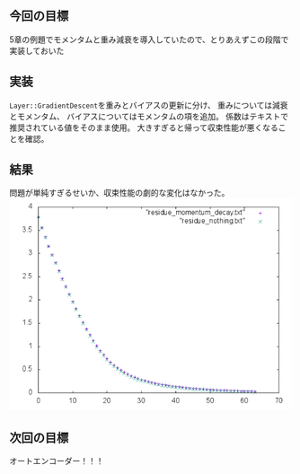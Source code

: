## 今回の目標
5章の例題でモメンタムと重み減衰を導入していたので、とりあえずこの段階で実装しておいた

## 実装
`Layer::GradientDescent`を重みとバイアスの更新に分け、
重みについては減衰とモメンタム、
バイアスについてはモメンタムの項を追加。
係数はテキストで推奨されている値をそのまま使用。
大きすぎると帰って収束性能が悪くなることを確認。

## 結果
問題が単純すぎるせいか、収束性能の劇的な変化はなかった。
![residue](https://github.com/sergeant-wizard/neural_network/blob/master/back_propagation_20150702/residue.png)

## 次回の目標
オートエンコーダー！！！
